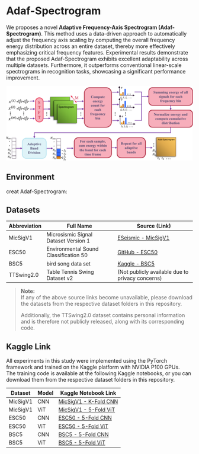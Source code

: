 # Adaf-Spectrogram
We proposes a novel **Adaptive Frequency-Axis Spectrogram (Adaf-Spectrogram)**. This method uses a data-driven approach to automatically adjust the frequency axis scaling by computing the overall frequency energy distribution across an entire dataset, thereby more effectively emphasizing critical frequency features. Experimental results demonstrate that the proposed Adaf-Spectrogram exhibits excellent adaptability across multiple datasets. Furthermore, it outperforms conventional linear-scale spectrograms in recognition tasks, showcasing a significant performance improvement.
<p align="center">
  <img src="https://github.com/ding-yan/Adaf-Spectrogram/raw/main/Adaf-Spectrogram%20Process%20diagram.png" alt="Adaf-Spectrogram Process Diagram" width="700"/>
</p>

## Environment
creat Adaf-Spectrogram:

## Datasets
| Abbreviation | Full Name                                | Source (Link)                                                                 |
|--------------|------------------------------------------|--------------------------------------------------------------------------------|
| MicSigV1     | Microsismic Signal Dataset Version 1     | [ESeismic - MicSigV1](https://www.igepn.edu.ec/senales-sismicas/fomulario-eseismic)   |
| ESC50        | Environmental Sound Classification 50    | [GitHub - ESC50](https://github.com/karolpiczak/ESC-50)                                |
| BSC5         | bird song data set                       | [Kaggle - BSC5](https://www.kaggle.com/datasets/vinayshanbhag/bird-song-data-set/data) |
| TTSwing2.0   | Table Tennis Swing Dataset v2            | (Not publicly available due to privacy concerns) |
> **Note:**  
> If any of the above source links become unavailable, please download the datasets from the respective dataset folders in this repository.
> 
> Additionally, the TTSwing2.0 dataset contains personal information and is therefore not publicly released, along with its corresponding code.

## Kaggle Link
All experiments in this study were implemented using the PyTorch framework and trained on the Kaggle platform with NVIDIA P100 GPUs.  
The training code is available at the following Kaggle notebooks, or you can download them from the respective dataset folders in this repository.

| Dataset    | Model | Kaggle Notebook Link                                                                                         |
|------------|--------|-------------------------------------------------------------------------------------------------------------|
| MicSigV1   | CNN    | [MicSigV1 - K-Fold CNN](https://www.kaggle.com/code/dingyan0418/micsigv1-k-fold-cnn)                        |
| MicSigV1   | ViT    | [MicSigV1 - 5-Fold ViT](https://www.kaggle.com/code/dingyan0418/micsigv1-5-fold-vit)                         |
| ESC50      | CNN    | [ESC50 - 5-Fold CNN](https://www.kaggle.com/code/dingyan0418/esc50-5-fold-cnn)                               |
| ESC50      | ViT    | [ESC50 - 5-Fold ViT](https://www.kaggle.com/code/dingyan0418/esc50-5-fold-vit)                               |
| BSC5       | CNN    | [BSC5 - 5-Fold CNN](https://www.kaggle.com/code/dingyan0418/bsc5-5-fold-cnn)                                 |
| BSC5       | ViT    | [BSC5 - 5-Fold ViT](https://www.kaggle.com/code/dingyan0418/bsc5-5-fold-vit)                                 |
